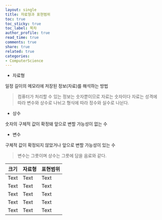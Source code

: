```yaml
---
layout: single
title: 자료형과 표현범위
toc: true
toc_sticky: true
toc_label: 목차
author_profile: true
read_time: true
comments: true
share: true
related: true
categories:
- ComputerScience
---
```


- 자료형

일정 길이의 메모리에 저장된 정보(자료)를 해석하는 방법

> 컴퓨터가 처리할 수 있는 정보는 숫자뿐이므로 자료는 숫자이다
> 자료는 성격에 따라 변수와 상수로 나뉘고 형식에 따라 정수와 실수로 나뉜다.

- 상수

숫자의 구체적 값이 확정돼 앞으로 변할 가능성이 없는 수

- 변수

구체적 값이 확정되지 않았거나 앞으로 변할 가능성이 있는 수

> 변수는 그릇이며 상수는 그릇에 담을 음료와 같다.




| 크기 | 자료형 | 표현범위 |
| -------- | -------- | -------- |
| Text     | Text     | Text     |
| Text     | Text     | Text     |
| Text     | Text     | Text     |
| Text     | Text     | Text     |
| Text     | Text     | Text     |
